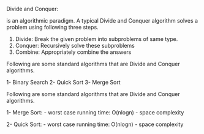 Divide and Conquer:

is an algorithmic paradigm. A typical Divide and Conquer algorithm solves a problem using following three steps.

1. Divide: Break the given problem into subproblems of same type.
2. Conquer: Recursively solve these subproblems
3. Combine: Appropriately combine the answers

Following are some standard algorithms that are Divide and Conquer algorithms.

1- Binary Search
2- Quick Sort
3- Merge Sort

Following are some standard algorithms that are Divide and Conquer algorithms.

1- Merge Sort:
	- worst case running time:  O(nlogn)
	- space complexity

2- Quick Sort: 
	- worst case running time:  O(nlogn)
	- space complexity